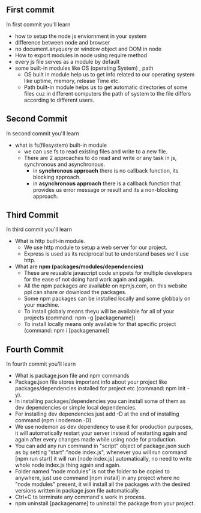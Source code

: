## First commit
In first commit you'll learn
- how to setup the node js enviornment in your system
- difference between node and browser
- no document.anyquery or window object and DOM in node
- How to export modules in node using require method
- every js file serves as a module by default
- some built-in modules like OS (operating System) , path
  - OS built in module help us to get info related to our operating system like uptime, memory, release Time etc.
  - Path built-in module helps us to get automatic directories of some files cuz in different computers the path of system to the file differs according to different users.

## Second Commit
In second commit you'll learn
- what is fs(filesystem) built-in module
  - we can use fs to read existing files and write to a new file.
  - There are 2 approaches to do read and write or any task in js, synchronous and asynchronous.
    - in **synchronous approach** there is no callback function, its blocking approach.
    - in **asynchronous approach** there is a callback function that provides us error message or result and its a non-blocking approach.

## Third Commit
In third commit you'll learn
- What is http built-in module.
  - We use http module to setup a web server for our project.
  - Express is used as its reciprocal but to understand bases we'll use http.
- What are **npm (packages/modules/dependencies)**
  - These are reusable javascript code snippets for multiple developers for the ease of not doing hard work again and again.
  - All the npm packages are available on npmjs.com, on this website ppl can share or download the packages.
  - Some npm packages can be installed locally and some globbaly on your machine.
  - To install globaly means theyu will be available for all of your projects (command: npm -g [packagename])
  - To install locally means only available for that specific project (command: npm i [packagename])

## Fourth Commit
In fourth commit you'll learn
 - What is package.json file and npm commands
  - Package.json file stores important info about your project like packages/dependencies installed for project etc (command: npm init -y).
  - In installing packages/dependencies you can install some of them as dev dependencies or simple local dependencies.
  - For installing dev dependencies just add -D at the end of installing command (npm i nodemon -D)
  - We use nodemon as dev dependency to use it for production purposes, it will automatically restart your server instead of restarting again and again after every changes made while using node for production.
  - You can add any run command in "script" object of package.json such as by setting "start":"node index.js", whenever you will run command [npm run start] it will run [node index.js] automatically, no need to write whole node index.js thing again and again.
  - Folder named "node modules" is not the folder to be copied to anywhere, just use command [npm install] in any project where no "node modules" present, it will install all the packages with the desired versions written in package.json file automatically.
  - Ctrl+C to terminate any command's work in process.
  - npm uninstall [packagename] to uninstall the package from your project.
